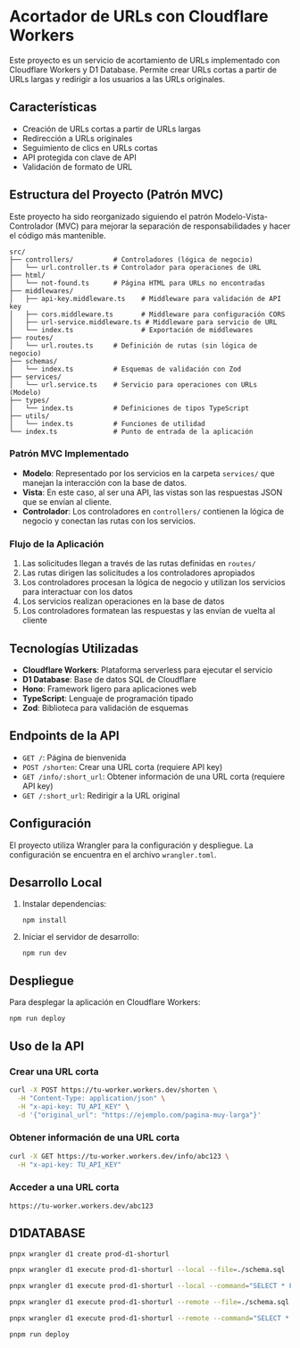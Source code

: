 # Acortador de URLs con Cloudflare Workers

Este proyecto es un servicio de acortamiento de URLs implementado con Cloudflare Workers y D1 Database. Permite crear URLs cortas a partir de URLs largas y redirigir a los usuarios a las URLs originales.

## Características

- Creación de URLs cortas a partir de URLs largas
- Redirección a URLs originales
- Seguimiento de clics en URLs cortas
- API protegida con clave de API
- Validación de formato de URL

## Estructura del Proyecto (Patrón MVC)

Este proyecto ha sido reorganizado siguiendo el patrón Modelo-Vista-Controlador (MVC) para mejorar la separación de responsabilidades y hacer el código más mantenible.

```
src/
├── controllers/          # Controladores (lógica de negocio)
│   └── url.controller.ts # Controlador para operaciones de URL
├── html/
│   └── not-found.ts      # Página HTML para URLs no encontradas
├── middlewares/
│   ├── api-key.middleware.ts    # Middleware para validación de API key
│   ├── cors.middleware.ts       # Middleware para configuración CORS
│   ├── url-service.middleware.ts # Middleware para servicio de URL
│   └── index.ts                 # Exportación de middlewares
├── routes/
│   └── url.routes.ts     # Definición de rutas (sin lógica de negocio)
├── schemas/
│   └── index.ts          # Esquemas de validación con Zod
├── services/
│   └── url.service.ts    # Servicio para operaciones con URLs (Modelo)
├── types/
│   └── index.ts          # Definiciones de tipos TypeScript
├── utils/
│   └── index.ts          # Funciones de utilidad
└── index.ts              # Punto de entrada de la aplicación
```

### Patrón MVC Implementado

- **Modelo**: Representado por los servicios en la carpeta `services/` que manejan la interacción con la base de datos.
- **Vista**: En este caso, al ser una API, las vistas son las respuestas JSON que se envían al cliente.
- **Controlador**: Los controladores en `controllers/` contienen la lógica de negocio y conectan las rutas con los servicios.

### Flujo de la Aplicación

1. Las solicitudes llegan a través de las rutas definidas en `routes/`
2. Las rutas dirigen las solicitudes a los controladores apropiados
3. Los controladores procesan la lógica de negocio y utilizan los servicios para interactuar con los datos
4. Los servicios realizan operaciones en la base de datos
5. Los controladores formatean las respuestas y las envían de vuelta al cliente

## Tecnologías Utilizadas

- **Cloudflare Workers**: Plataforma serverless para ejecutar el servicio
- **D1 Database**: Base de datos SQL de Cloudflare
- **Hono**: Framework ligero para aplicaciones web
- **TypeScript**: Lenguaje de programación tipado
- **Zod**: Biblioteca para validación de esquemas

## Endpoints de la API

- `GET /`: Página de bienvenida
- `POST /shorten`: Crear una URL corta (requiere API key)
- `GET /info/:short_url`: Obtener información de una URL corta (requiere API key)
- `GET /:short_url`: Redirigir a la URL original

## Configuración

El proyecto utiliza Wrangler para la configuración y despliegue. La configuración se encuentra en el archivo `wrangler.toml`.

## Desarrollo Local

1. Instalar dependencias:

    ```
    npm install
    ```

2. Iniciar el servidor de desarrollo:
    ```
    npm run dev
    ```

## Despliegue

Para desplegar la aplicación en Cloudflare Workers:

```
npm run deploy
```

## Uso de la API

### Crear una URL corta

```bash
curl -X POST https://tu-worker.workers.dev/shorten \
  -H "Content-Type: application/json" \
  -H "x-api-key: TU_API_KEY" \
  -d '{"original_url": "https://ejemplo.com/pagina-muy-larga"}'
```

### Obtener información de una URL corta

```bash
curl -X GET https://tu-worker.workers.dev/info/abc123 \
  -H "x-api-key: TU_API_KEY"
```

### Acceder a una URL corta

```
https://tu-worker.workers.dev/abc123
```

## D1DATABASE

```bash
pnpx wrangler d1 create prod-d1-shorturl

pnpx wrangler d1 execute prod-d1-shorturl --local --file=./schema.sql

pnpx wrangler d1 execute prod-d1-shorturl --local --command="SELECT * FROM URLS"
```

```bash
pnpx wrangler d1 execute prod-d1-shorturl --remote --file=./schema.sql

pnpx wrangler d1 execute prod-d1-shorturl --remote --command="SELECT * FROM URLS"

pnpm run deploy
```

